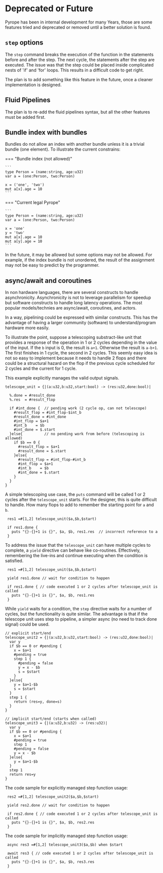 
# Deprecated or Future


Pyrope has been in internal development for many Years, those are some features
tried and deprecated or removed until a better solution is found.


## `step` options

The `step` command breaks the execution of the function in the statements before and after the step. The next
cycle, the statements after the step are executed. The issue was that the step could be placed inside complicated
nests of 'if' and 'for' loops. This results in a difficult code to get right. 

The plan is to add something like this feature in the future, once a cleaner implementation is designed.


## Fluid Pipelines

The plan is to re-add the fluid pipelines syntax, but all the other features must be added first.


## Bundle index with bundles

Bundles do not allow an index with another bundle unless it is a trivial bundle
(one element). To illustrate the current constrains:

=== "Bundle index (not allowed)"

    ```
    type Person = (name:string, age:u32)
    var a = (one:Person, two:Person)

    x = ('one', 'two')
    mut a[x].age = 10
    ```

=== "Current legal Pyrope"

    ```
    type Person = (name:string, age:u32)
    var a = (one:Person, two:Person)

    x = 'one'
    y = 'two'
    mut a[x].age = 10
    mut a[y].age = 10
    ```

In the future, it may be allowed but some options may not be allowed. For
example, if the index bundle is not unordered, the result of the assignment may
not be easy to predict by the programmer. 

## async/await and coroutines

In non hardware languages, there are several constructs to handle
asynchronicity.  Asynchronicity is not to leverage parallelism for speedup but
software constructs to handle long latency operations. The most popular
models/technies are async/await, coroutines, and actors. 

In a way, pipelining could be expressed with similar constructs. This has the
advantage of having a larger community (software) to understand/program
hardware more easily.


To illustrate the point, suppose a telescoping substract-like unit that
provides a response of the operation in 1 or 2 cycles depending in the value of
the input.  If the `b` input is 0, the result is `a+1`. Otherwise the result is
`a-b+1`. The first finishes in 1 cycle, the second in 2 cycles. This seemly
easy idea is not so easy to implement because it needs to handle 2 flops and
there could be a structural hazard on the flop if the previous cycle scheduled
for 2 cycles and the current for 1 cycle.

This example explicitly manages the valid output signals.


```pyrope
telescope_unit = {|(a:u32,b:u32,start:bool) -> (res:u32,done:bool)|

  %.done = #result_done
  %.res  = #result_flop

  if #int_done {  // pending work (2 cycle op, can not telescope)
    #result_flop = #int_flop-$int_b
    #result_done = #int_done
    #int_flop = $a+1
    #int_b    = $b
    #int_done = $.start
  }else{          // no pending work from before (telescoping is allowed)
    if $b == 0 {
      #result_flop = $a+1
      #result_done = $.start
    }else{
      #result_flop = #int_flop-#int_b
      #int_flop = $a+1
      #int_b    = $b
      #int_done = $.start
    }
  }
}
```

A simple telescoping use case, the `puts` command will be called 1 or 2 cycles
after the `telescope_unit` starts. For the designer, this is quite difficult to
handle. How many flops to add to remember the starting point for `a` and `b`.

```pyrope
 res1 =#[1,2] telescope_unit($a,$b,$start)

 if res1.done {
   puts "{}-{}+1 is {}", $a, $b, res1.res  // incorrect reference to a
 }
```


To address the issue that the `telescope_unit` can have multiple cycles to
complete, a `yield` directive can behave like co-routines. Effectively,
remembering the live-ins and continue executing when the condition is
satisfied.

```pyrope
 res1 =#[1,2] telescope_unit($a,$b,$start)

 yield res1.done // wait for condition to happen

 if res1.done { // code executed 1 or 2 cycles after telescope_unit is called
   puts "{}-{}+1 is {}", $a, $b, res1.res
 }
```

While `yield` waits for a condition, the `step` directive waits for a number of cycles,
but the functionality is quite similar. The advantage is that if the telescope
unit uses step to pipeline, a simpler async (no need to track done signal) could be used.

```pyrope
// explicit start/end
telescope_unit2 = {|(a:u32,b:u32,start:bool) -> (res:u32,done:bool)|
  var y
  if $b == 0 or #pending {
    x = $a+1
    #pending = true
    step 1 {
      #pending = false
      y = x - $b
      s = $start
    }
  }else{
    y = $a+1-$b
    s = $start
  }
  step 1 {
    return (res=y, done=s)
  }
}

// implicit start/end (starts when called)
telescope_unit3 = {|(a:u32,b:u32) -> (res:u32)|
  var y
  if $b == 0 or #pending {
    x = $a+1
    #pending = true
    step 1
    #pending = false
    y = x - $b
  }else{
    y = $a+1-$b
  }
  step 1 
  return res=y
}
```

The code sample for explicitly managed step function usage:

```pyrope
 res2 =#[1,2] telescope_unit2($a,$b,$start)

 yield res2.done // wait for condition to happen

 if res2.done { // code executed 1 or 2 cycles after telescope_unit is called
   puts "{}-{}+1 is {}", $a, $b, res2.res
 }
```

The code sample for implicitly managed step function usage:

```pyrope
 async res3 =#[1,2] telescope_unit3($a,$b) when $start

 await res3 { // code executed 1 or 2 cycles after telescope_unit is called
   puts "{}-{}+1 is {}", $a, $b, res3.res
 }
```


